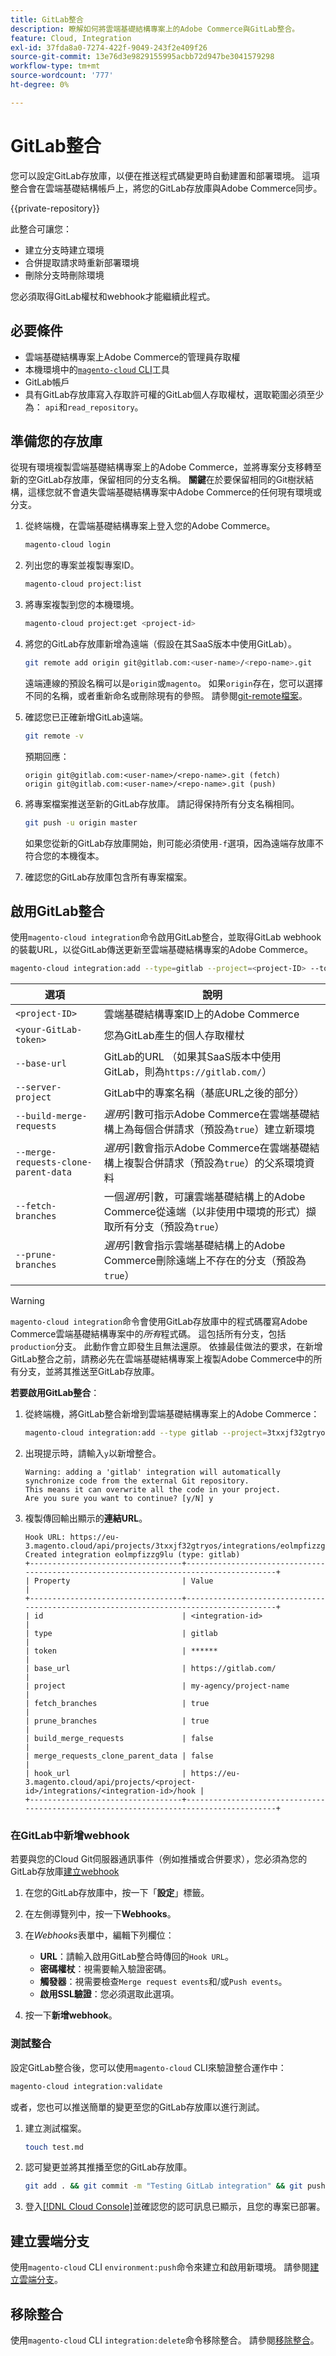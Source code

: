 ```yaml
---
title: GitLab整合
description: 瞭解如何將雲端基礎結構專案上的Adobe Commerce與GitLab整合。
feature: Cloud, Integration
exl-id: 37fda8a0-7274-422f-9049-243f2e409f26
source-git-commit: 13e76d3e9829155995acbb72d947be3041579298
workflow-type: tm+mt
source-wordcount: '777'
ht-degree: 0%

---
```


# GitLab整合

您可以設定GitLab存放庫，以便在推送程式碼變更時自動建置和部署環境。 這項整合會在雲端基礎結構帳戶上，將您的GitLab存放庫與Adobe Commerce同步。

{{private-repository}}

此整合可讓您：

- 建立分支時建立環境
- 合併提取請求時重新部署環境
- 刪除分支時刪除環境

您必須取得GitLab權杖和webhook才能繼續此程式。

## 必要條件

- 雲端基礎結構專案上Adobe Commerce的管理員存取權
- 本機環境中的[`magento-cloud` CLI](../dev-tools/cloud-cli-overview.md)工具
- GitLab帳戶
- 具有GitLab存放庫寫入存取許可權的GitLab個人存取權杖，選取範圍必須至少為： `api`和`read_repository`。

## 準備您的存放庫

從現有環境複製雲端基礎結構專案上的Adobe Commerce，並將專案分支移轉至新的空GitLab存放庫，保留相同的分支名稱。 **關鍵**&#x200B;在於要保留相同的Git樹狀結構，這樣您就不會遺失雲端基礎結構專案中Adobe Commerce的任何現有環境或分支。

1. 從終端機，在雲端基礎結構專案上登入您的Adobe Commerce。

   ```bash
   magento-cloud login
   ```

1. 列出您的專案並複製專案ID。

   ```bash
   magento-cloud project:list
   ```

1. 將專案複製到您的本機環境。

   ```bash
   magento-cloud project:get <project-id>
   ```

1. 將您的GitLab存放庫新增為遠端（假設在其SaaS版本中使用GitLab）。

   ```bash
   git remote add origin git@gitlab.com:<user-name>/<repo-name>.git
   ```

   遠端連線的預設名稱可以是`origin`或`magento`。 如果`origin`存在，您可以選擇不同的名稱，或者重新命名或刪除現有的參照。 請參閱[git-remote檔案](https://git-scm.com/docs/git-remote)。

1. 確認您已正確新增GitLab遠端。

   ```bash
   git remote -v
   ```

   預期回應：

   ```terminal
   origin git@gitlab.com:<user-name>/<repo-name>.git (fetch)
   origin git@gitlab.com:<user-name>/<repo-name>.git (push)
   ```

1. 將專案檔案推送至新的GitLab存放庫。 請記得保持所有分支名稱相同。

   ```bash
   git push -u origin master
   ```

   如果您從新的GitLab存放庫開始，則可能必須使用`-f`選項，因為遠端存放庫不符合您的本機復本。

1. 確認您的GitLab存放庫包含所有專案檔案。

## 啟用GitLab整合

使用`magento-cloud integration`命令啟用GitLab整合，並取得GitLab webhook的裝載URL，以從GitLab傳送更新至雲端基礎結構專案的Adobe Commerce。

```bash
magento-cloud integration:add --type=gitlab --project=<project-ID> --token=<your-GitLab-token> [--base-url=<GitLab-url> --server-project=<GitLab-project> --build-merge-requests={true|false} --merge-requests-clone-parent-data={true|false} --fetch-branches={true|false} --prune-branches={true|false}]
```

| 選項 | 說明 |
| ------ | ----------- |
| `<project-ID>` | 雲端基礎結構專案ID上的Adobe Commerce |
| `<your-GitLab-token>` | 您為GitLab產生的個人存取權杖 |
| `--base-url` | GitLab的URL （如果其SaaS版本中使用GitLab，則為`https://gitlab.com/`） |
| `--server-project` | GitLab中的專案名稱（基底URL之後的部分） |
| `--build-merge-requests` | _選用_&#x200B;引數可指示Adobe Commerce在雲端基礎結構上為每個合併請求（預設為`true`）建立新環境 |
| `--merge-requests-clone-parent-data` | _選用_&#x200B;引數會指示Adobe Commerce在雲端基礎結構上複製合併請求（預設為`true`）的父系環境資料 |
| `--fetch-branches` | 一個&#x200B;_選用_&#x200B;引數，可讓雲端基礎結構上的Adobe Commerce從遠端（以非使用中環境的形式）擷取所有分支（預設為`true`） |
| `--prune-branches` | _選用_&#x200B;引數會指示雲端基礎結構上的Adobe Commerce刪除遠端上不存在的分支（預設為`true`） |

>[!WARNING]
>
>`magento-cloud integration`命令會使用GitLab存放庫中的程式碼覆寫Adobe Commerce雲端基礎結構專案中的&#x200B;_所有_&#x200B;程式碼。 這包括所有分支，包括`production`分支。 此動作會立即發生且無法還原。 依據最佳做法的要求，在新增GitLab整合之前，請務必先在雲端基礎結構專案上複製Adobe Commerce中的所有分支，並將其推送至GitLab存放庫。

**若要啟用GitLab整合**：

1. 從終端機，將GitLab整合新增到雲端基礎結構專案上的Adobe Commerce：

   ```bash
   magento-cloud integration:add --type gitlab --project=3txxjf32gtryos --token=qVUfeEn4ouze7A7JH --base-url=https://gitlab.com/ --server-project=my-agency/project-name --build-merge-requests=false --merge-requests-clone-parent-data=false --fetch-branches=true --prune-branches=true
   ```

1. 出現提示時，請輸入`y`以新增整合。

   ```terminal
   Warning: adding a 'gitlab' integration will automatically synchronize code from the external Git repository.
   This means it can overwrite all the code in your project.
   Are you sure you want to continue? [y/N] y
   ```

1. 複製傳回輸出顯示的&#x200B;**連結URL**。

   ```terminal
   Hook URL: https://eu-3.magento.cloud/api/projects/3txxjf32gtryos/integrations/eolmpfizzg9lu/hook
   Created integration eolmpfizzg9lu (type: gitlab)
   +----------------------------------+---------------------------------------------------------------------------------------+
   | Property                         | Value                                                                                 |
   +----------------------------------+---------------------------------------------------------------------------------------+
   | id                               | <integration-id>                                                                      |
   | type                             | gitlab                                                                                |
   | token                            | ******                                                                                |
   | base_url                         | https://gitlab.com/                                                                   |
   | project                          | my-agency/project-name                                                                |
   | fetch_branches                   | true                                                                                  |
   | prune_branches                   | true                                                                                  |
   | build_merge_requests             | false                                                                                 |
   | merge_requests_clone_parent_data | false                                                                                 |
   | hook_url                         | https://eu-3.magento.cloud/api/projects/<project-id>/integrations/<integration-id>/hook |
   +----------------------------------+---------------------------------------------------------------------------------------+
   ```

### 在GitLab中新增webhook

若要與您的Cloud Git伺服器通訊事件（例如推播或合併要求），您必須為您的GitLab存放庫[建立webhook](https://docs.gitlab.com/ee/user/project/integrations/webhooks.html#overview)

1. 在您的GitLab存放庫中，按一下「**設定**」標籤。

1. 在左側導覽列中，按一下&#x200B;**Webhooks**。

1. 在&#x200B;_Webhooks_&#x200B;表單中，編輯下列欄位：

   - **URL**：請輸入啟用GitLab整合時傳回的`Hook URL`。
   - **密碼權杖**：視需要輸入驗證密碼。
   - **觸發器**：視需要檢查`Merge request events`和/或`Push events`。
   - **啟用SSL驗證**：您必須選取此選項。

1. 按一下&#x200B;**新增webhook**。

### 測試整合

設定GitLab整合後，您可以使用`magento-cloud` CLI來驗證整合運作中：

```bash
magento-cloud integration:validate
```

或者，您也可以推送簡單的變更至您的GitLab存放庫以進行測試。

1. 建立測試檔案。

   ```bash
   touch test.md
   ```

1. 認可變更並將其推播至您的GitLab存放庫。

   ```bash
   git add . && git commit -m "Testing GitLab integration" && git push
   ```

1. 登入[[!DNL Cloud Console]](../project/overview.md)並確認您的認可訊息已顯示，且您的專案已部署。

## 建立雲端分支

使用`magento-cloud` CLI `environment:push`命令來建立和啟用新環境。 請參閱[建立雲端分支](bitbucket.md#create-a-cloud-branch)。

## 移除整合

使用`magento-cloud` CLI `integration:delete`命令移除整合。 請參閱[移除整合](bitbucket.md#remove-the-integration)。
